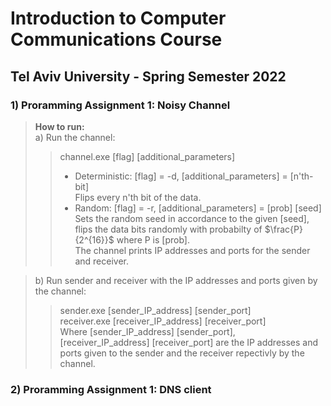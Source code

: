 
# Introduction to Computer Communications Course 
## Tel Aviv University - Spring Semester 2022

### 1) Proramming Assignment 1: Noisy Channel
> **How to run:**   
> a) Run the channel: 
> > channel.exe [flag] [additional_parameters]
> > - Deterministic: [flag] = -d, [additional_parameters] = [n'th-bit]  
> > Flips every n'th bit of the data.
> > - Random: [flag] = -r, [additional_parameters] = [prob] [seed]  
> > Sets the random seed in accordance to the given [seed], flips the data bits randomly with probabilty of $\frac{P}{2^{16}}$ where P is [prob].  
> > The channel prints IP addresses and ports for the sender and receiver. 

> b) Run sender and receiver with the IP addresses and ports given by the channel:
> > sender.exe [sender_IP_address] [sender_port]  
> > receiver.exe [receiver_IP_address] [receiver_port]  
> > Where [sender_IP_address] [sender_port], [receiver_IP_address] [receiver_port] are the IP addresses and ports given to the sender and the receiver repectivly by the channel.    

### 2) Proramming Assignment 1: DNS client
